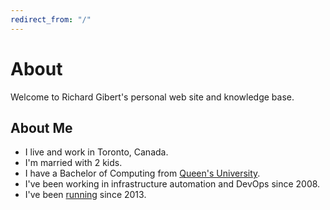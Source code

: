 ```yaml
---
redirect_from: "/"
---
```


# About

Welcome to Richard Gibert's personal web site and knowledge base.

## About Me

- I live and work in Toronto, Canada.
- I'm married with 2 kids.
- I have a Bachelor of Computing from [Queen's University](https://www.queensu.ca/).
- I've been working in infrastructure automation and DevOps since 2008.
- I've been [running](https://richard.gibert.ca/fitness#running) since 2013.
